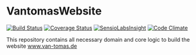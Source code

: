 VantomasWebsite
===============

[![Build Status](https://travis-ci.org/DreadLabs/VantomasWebsite.svg?branch=master)](https://travis-ci.org/DreadLabs/VantomasWebsite)
[![Coverage Status](https://coveralls.io/repos/DreadLabs/VantomasWebsite/badge.svg)](https://coveralls.io/r/DreadLabs/VantomasWebsite)
[![SensioLabsInsight](https://insight.sensiolabs.com/projects/4cc6c4a9-95b9-4cbb-a047-ee578d989188/mini.png)](https://insight.sensiolabs.com/projects/4cc6c4a9-95b9-4cbb-a047-ee578d989188)
[![Code Climate](https://codeclimate.com/github/DreadLabs/VantomasWebsite/badges/gpa.svg)](https://codeclimate.com/github/DreadLabs/VantomasWebsite)

This repository contains all necessary domain and core logic to build the
website www.van-tomas.de
